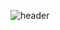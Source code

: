 

![header](https://capsule-render.vercel.app/api?type=transparent&amp;fontColor=703ee5&amp;text=Hello%20mingure&amp;height=150&amp;fontSize=60&amp;desc=minji%20Seo&amp;descAlignY=75&amp;descAlign=60)
